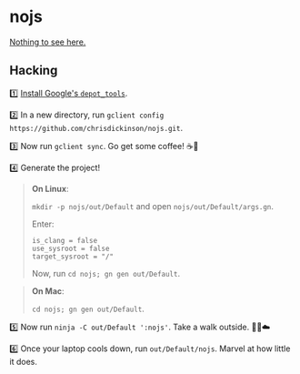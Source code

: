 # nojs

[Nothing to see here.](PLAN.md)

## Hacking

:one: [Install Google's `depot_tools`][depot-tools].

:two: In a new directory, run `gclient config https://github.com/chrisdickinson/nojs.git`.

:three: Now run `gclient sync`. Go get some coffee! :coffee::runner:

:four: Generate the project!

> **On Linux**:
>
> `mkdir -p nojs/out/Default` and open `nojs/out/Default/args.gn`.
>
> Enter:
>
> ```
> is_clang = false
> use_sysroot = false
> target_sysroot = "/"
> ```
>
> Now, run `cd nojs; gn gen out/Default`.

> **On Mac**:
>
> `cd nojs; gn gen out/Default`.
>

:five: Now run `ninja -C out/Default ':nojs'`. Take a walk outside. :walking::deciduous_tree::cloud:

:six: Once your laptop cools down, run `out/Default/nojs`. Marvel at how little it does.

[depot-tools]: https://www.chromium.org/developers/how-tos/install-depot-tools

